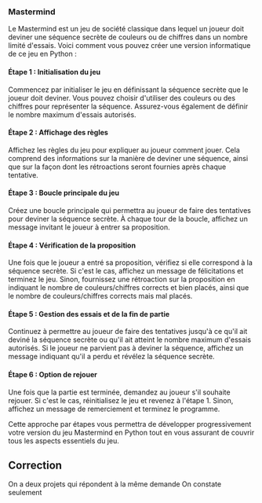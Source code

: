 ### Mastermind

Le Mastermind est un jeu de société classique dans lequel un joueur doit deviner une séquence secrète de couleurs ou de chiffres dans un nombre limité d'essais. Voici comment vous pouvez créer une version informatique de ce jeu en Python :

#### Étape 1 : Initialisation du jeu

Commencez par initialiser le jeu en définissant la séquence secrète que le joueur doit deviner. Vous pouvez choisir d'utiliser des couleurs ou des chiffres pour représenter la séquence. Assurez-vous également de définir le nombre maximum d'essais autorisés.

#### Étape 2 : Affichage des règles

Affichez les règles du jeu pour expliquer au joueur comment jouer. Cela comprend des informations sur la manière de deviner une séquence, ainsi que sur la façon dont les rétroactions seront fournies après chaque tentative.

#### Étape 3 : Boucle principale du jeu

Créez une boucle principale qui permettra au joueur de faire des tentatives pour deviner la séquence secrète. À chaque tour de la boucle, affichez un message invitant le joueur à entrer sa proposition.

#### Étape 4 : Vérification de la proposition

Une fois que le joueur a entré sa proposition, vérifiez si elle correspond à la séquence secrète. Si c'est le cas, affichez un message de félicitations et terminez le jeu. Sinon, fournissez une rétroaction sur la proposition en indiquant le nombre de couleurs/chiffres corrects et bien placés, ainsi que le nombre de couleurs/chiffres corrects mais mal placés.

#### Étape 5 : Gestion des essais et de la fin de partie

Continuez à permettre au joueur de faire des tentatives jusqu'à ce qu'il ait deviné la séquence secrète ou qu'il ait atteint le nombre maximum d'essais autorisés. Si le joueur ne parvient pas à deviner la séquence, affichez un message indiquant qu'il a perdu et révélez la séquence secrète.

#### Étape 6 : Option de rejouer

Une fois que la partie est terminée, demandez au joueur s'il souhaite rejouer. Si c'est le cas, réinitialisez le jeu et revenez à l'étape 1. Sinon, affichez un message de remerciement et terminez le programme.

Cette approche par étapes vous permettra de développer progressivement votre version du jeu Mastermind en Python tout en vous assurant de couvrir tous les aspects essentiels du jeu.


## Correction

On a deux projets qui répondent à la même demande
On constate seulement 